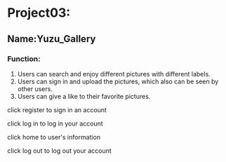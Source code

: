 # Project03:
## Name:Yuzu_Gallery
### Function:
1. Users can search and enjoy different pictures with different labels.
2. Users can sign in and upload the pictures, which also can be seen by other users.
3. Users can give a like to their favorite pictures.

click register to sign in an account

click log in  to log in your account

click home to user's information

click log out to log out your account
